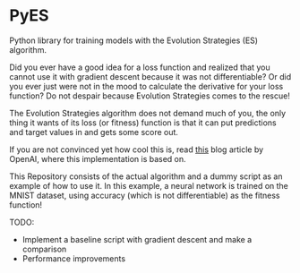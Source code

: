 # PyES
Python library for training models with the Evolution Strategies (ES) algorithm.

Did you ever have a good idea for a loss function and realized that you cannot use it with gradient descent because it was not differentiable? Or did you ever just were not in the mood to calculate the derivative for your loss function? 
Do not despair because Evolution Strategies comes to the rescue!

The Evolution Strategies algorithm does not demand much of you, the only thing it wants of its loss (or fitness) function is that it can put predictions and target values in and gets some score out. 

If you are not convinced yet how cool this is, read [this](https://openai.com/blog/evolution-strategies/) blog article by OpenAI, where this implementation is based on.

This Repository consists of the actual algorithm and a dummy script as an example of how to use it. In this example, a neural network is trained on the MNIST dataset, using accuracy (which is not differentiable) as the fitness function!

TODO:
* Implement a baseline script with gradient descent and make a comparison
* Performance improvements
